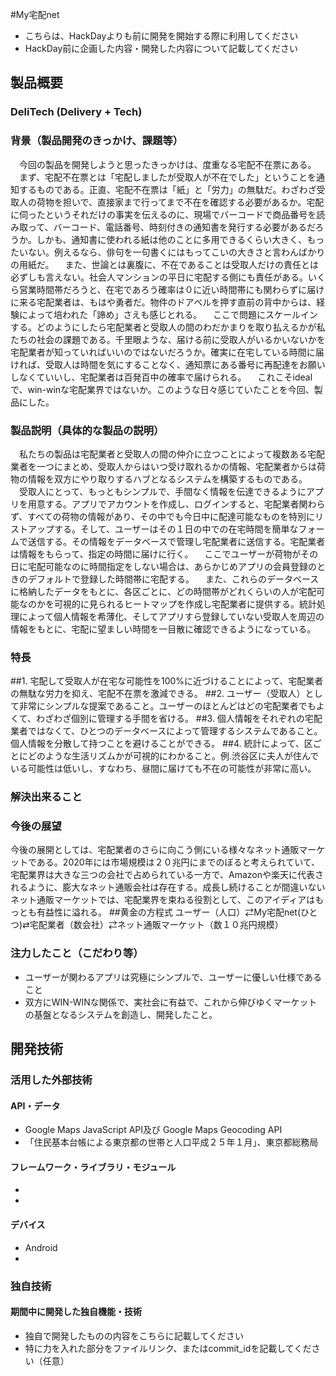 #My宅配net

- こちらは、HackDayよりも前に開発を開始する際に利用してください
- HackDay前に企画した内容・開発した内容について記載してください

## 製品概要
### DeliTech (Delivery + Tech)

### 背景（製品開発のきっかけ、課題等）
　今回の製品を開発しようと思ったきっかけは、度重なる宅配不在票にある。
　まず、宅配不在票とは「宅配しましたが受取人が不在でした」ということを通知するものである。正直、宅配不在票は「紙」と「労力」の無駄だ。わざわざ受取人の荷物を担いで、直接家まで行ってまで不在を確認する必要があるか。宅配に伺ったというそれだけの事実を伝えるのに、現場でバーコードで商品番号を読み取って、バーコード、電話番号、時刻付きの通知書を発行する必要があるだろうか。しかも、通知書に使われる紙は他のことに多用できるくらい大きく、もったいない。例えるなら、俳句を一句書くにはもってこいの大きさと言わんばかりの用紙だ。
　また、世論とは裏腹に、不在であることは受取人だけの責任とは必ずしも言えない。社会人マンションの平日に宅配する側にも責任がある。いくら営業時間帯だろうと、在宅であろう確率は０に近い時間帯にも関わらずに届けに来る宅配業者は、もはや勇者だ。物件のドアベルを押す直前の背中からは、経験によって培われた「諦め」さえも感じとれる。
　ここで問題にスケールインする。どのようにしたら宅配業者と受取人の間のわだかまりを取り払えるかが私たちの社会の課題である。千里眼ような、届ける前に受取人がいるかいないかを宅配業者が知っていればいいのではないだろうか。確実に在宅している時間に届ければ、受取人は時間を気にすることなく、通知票にある番号に再配達をお願いしなくていいし、宅配業者は百発百中の確率で届けられる。
　これこそidealで、win-winな宅配業界ではないか。このような日々感じていたことを今回、製品にした。
### 製品説明（具体的な製品の説明）
　私たちの製品は宅配業者と受取人の間の仲介に立つことによって複数ある宅配業者を一つにまとめ、受取人からはいつ受け取れるかの情報、宅配業者からは荷物の情報を双方にやり取りするハブとなるシステムを構築するものである。
　受取人にとって、もっともシンプルで、手間なく情報を伝達できるようにアプリを用意する。アプリでアカウントを作成し、ログインすると、宅配業者関わらず、すべての荷物の情報があり、その中でも今日中に配達可能なものを特別にリストアップする。そして、ユーザーはその１日の中での在宅時間を簡単なフォームで送信する。その情報をデータベースで管理し宅配業者に送信する。宅配業者は情報をもらって、指定の時間に届けに行く。
　ここでユーザーが荷物がその日に宅配可能なのに時間指定をしない場合は、あらかじめアプリの会員登録のときのデフォルトで登録した時間帯に宅配する。
　また、これらのデータベースに格納したデータをもとに、各区ごとに、どの時間帯がどれくらいの人が宅配可能なのかを可視的に見られるヒートマップを作成し宅配業者に提供する。統計処理によって個人情報を希薄化、そしてアプリすら登録していない受取人を周辺の情報をもとに、宅配に望ましい時間を一目散に確認できるようになっている。
### 特長
##1. 宅配して受取人が在宅な可能性を100%に近づけることによって、宅配業者の無駄な労力を抑え、宅配不在票を激減できる。
##2. ユーザー（受取人）として非常にシンプルな提案であること。ユーザーのほとんどはどの宅配業者でもよくて、わざわざ個別に管理する手間を省ける。
##3. 個人情報をそれぞれの宅配業者ではなくて、ひとつのデータベースによって管理するシステムであること。個人情報を分散して持つことを避けることができる。
##4. 統計によって、区ごとにどのような生活リズムかが可視的にわかること。例.渋谷区に夫人が住んでいる可能性は低いし、すなわち、昼間に届けても不在の可能性が非常に高い。

### 解決出来ること

### 今後の展望
今後の展開としては、宅配業者のさらに向こう側にいる様々なネット通販マーケットである。2020年には市場規模は２０兆円にまでのぼると考えられていて、宅配業界は大きな三つの会社で占められている一方で、Amazonや楽天に代表されるように、膨大なネット通販会社は存在する。成長し続けることが間違いないネット通販マーケットでは、宅配業界を束ねる役割として、このアイディアはもっとも有益性に溢れる。
##黄金の方程式
 ユーザー（人口）⇄My宅配net(ひとつ)⇄宅配業者（数会社）⇄ネット通販マーケット（数１０兆円規模）
### 注力したこと（こだわり等）
* ユーザーが関わるアプリは究極にシンプルで、ユーザーに優しい仕様であること
* 双方にWIN-WINな関係で、実社会に有益で、これから伸びゆくマーケットの基盤となるシステムを創造し、開発したこと。

## 開発技術
### 活用した外部技術
#### API・データ
* Google Maps JavaScript API及び Google Maps Geocoding API
* 「住民基本台帳による東京都の世帯と人口平成２５年１月」、東京都総務局

#### フレームワーク・ライブラリ・モジュール
* 
* 

#### デバイス
* Android
* 

### 独自技術
#### 期間中に開発した独自機能・技術
* 独自で開発したものの内容をこちらに記載してください
* 特に力を入れた部分をファイルリンク、またはcommit_idを記載してください（任意）
